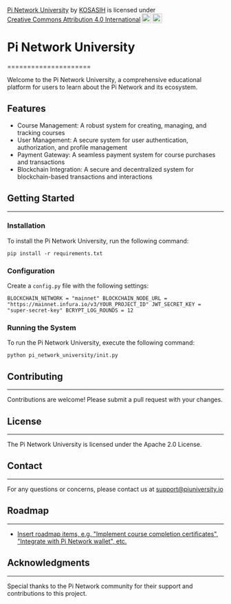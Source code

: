 <p xmlns:cc="http://creativecommons.org/ns#" xmlns:dct="http://purl.org/dc/terms/"><a property="dct:title" rel="cc:attributionURL" href="https://github.com/KOSASIH/pi-nexus-autonomous-banking-network/tree/main/blockchain_integration/pi_network/pi_network_university">Pi Network University</a> by <a rel="cc:attributionURL dct:creator" property="cc:attributionName" href="https://www.linkedin.com/in/kosasih-81b46b5a">KOSASIH</a> is licensed under <a href="https://creativecommons.org/licenses/by/4.0/?ref=chooser-v1" target="_blank" rel="license noopener noreferrer" style="display:inline-block;">Creative Commons Attribution 4.0 International<img style="height:22px!important;margin-left:3px;vertical-align:text-bottom;" src="https://mirrors.creativecommons.org/presskit/icons/cc.svg?ref=chooser-v1" alt=""><img style="height:22px!important;margin-left:3px;vertical-align:text-bottom;" src="https://mirrors.creativecommons.org/presskit/icons/by.svg?ref=chooser-v1" alt=""></a></p>

# Pi Network University
=====================

Welcome to the Pi Network University, a comprehensive educational platform for users to learn about the Pi Network and its ecosystem.

## Features

* Course Management: A robust system for creating, managing, and tracking courses
* User Management: A secure system for user authentication, authorization, and profile management
* Payment Gateway: A seamless payment system for course purchases and transactions
* Blockchain Integration: A secure and decentralized system for blockchain-based transactions and interactions

## Getting Started
---------------

### Installation

To install the Pi Network University, run the following command:

`pip install -r requirements.txt`

### Configuration

Create a `config.py` file with the following settings:

`BLOCKCHAIN_NETWORK = "mainnet" BLOCKCHAIN_NODE_URL = "https://mainnet.infura.io/v3/YOUR_PROJECT_ID" JWT_SECRET_KEY = "super-secret-key" BCRYPT_LOG_ROUNDS = 12`

### Running the System

To run the Pi Network University, execute the following command:

`python pi_network_university/init.py`

## Contributing
------------

Contributions are welcome! Please submit a pull request with your changes.

## License
-------

The Pi Network University is licensed under the Apache 2.0 License.

## Contact
-------

For any questions or concerns, please contact us at [support@piuniversity.io](support@piuniversity.io) 

## Roadmap
-------

* [Insert roadmap items, e.g. "Implement course completion certificates", "Integrate with Pi Network wallet", etc.](blockchain_integration/pi_network/pi_network_university/docs/roadmap.md) 

## Acknowledgments
---------------

Special thanks to the Pi Network community for their support and contributions to this project.
